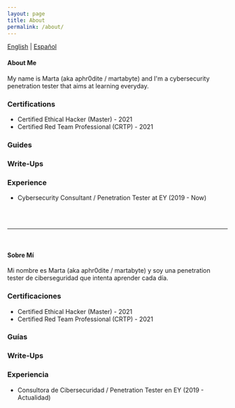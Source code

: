 ```yaml
---
layout: page
title: About
permalink: /about/
---
```

[English](#about-me) |
[Español](#sobre-mí)

#### About Me ####

My name is Marta (aka aphr0dite / martabyte) and I'm a cybersecurity penetration tester that aims at learning everyday. 

### Certifications ###
* Certified Ethical Hacker (Master) - 2021
* Certified Red Team Professional (CRTP) - 2021

### Guides ###


### Write-Ups ###


### Experience ###
* Cybersecurity Consultant / Penetration Tester at EY (2019 - Now)

<br><br>
- - - -
<br>

#### Sobre Mí ####

Mi nombre es Marta (aka aphr0dite / martabyte) y soy una penetration tester de ciberseguridad que intenta aprender cada día. 

### Certificaciones ###
* Certified Ethical Hacker (Master) - 2021
* Certified Red Team Professional (CRTP) - 2021

### Guías ###


### Write-Ups ###


### Experiencia ###
* Consultora de Cibersecuridad / Penetration Tester en EY (2019 - Actualidad)

<!-- 
---
layout: page
title: About
permalink: /about/
---

This is the base Jekyll theme. You can find out more info about customizing your Jekyll theme, as well as basic Jekyll usage documentation at [jekyllrb.com](https://jekyllrb.com/)

You can find the source code for Minima at GitHub:
[jekyll][jekyll-organization] /
[minima](https://github.com/jekyll/minima)

You can find the source code for Jekyll at GitHub:
[jekyll][jekyll-organization] /
[jekyll](https://github.com/jekyll/jekyll)


[jekyll-organization]: https://github.com/jekyll -->
